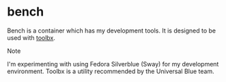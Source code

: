# bench

Bench is a container which has my development tools. It is designed to be used with [toolbx](https://containertoolbx.org).

> [!NOTE]
> I'm experimenting with using Fedora Silverblue (Sway) for my development environment. Toolbx is a utility recommended by the Universal Blue team. 

